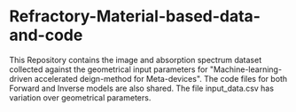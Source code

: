 # Refractory-Material-based-data-and-code
This Repository contains the image and absorption spectrum dataset collected against the geometrical input parameters for "Machine-learning-driven accelerated deign-method for Meta-devices".
The code files for both Forward and Inverse models are also shared. 
The file input_data.csv has variation over geometrical parameters.
